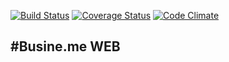 [![Build Status](https://travis-ci.org/Busineme/BusinemeWeb.svg?branch=master)](https://travis-ci.org/Busineme/BusinemeWeb)
[![Coverage Status](https://coveralls.io/repos/Busineme/BusinemeWeb/badge.svg?branch=master)](https://coveralls.io/r/Busineme/BusinemeWeb?branch=master)
[![Code Climate](https://codeclimate.com/github/Busineme/BusinemeWeb/badges/gpa.svg)](https://codeclimate.com/github/Busineme/BusinemeWeb)

#Busine.me WEB
---
